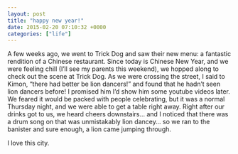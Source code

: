 ```yaml
---
layout: post
title: "happy new year!"
date: 2015-02-20 07:10:32 +0000
categories: ["life"]
---
```


A few weeks ago, we went to Trick Dog and saw their new menu: a fantastic rendition of a Chinese restaurant. Since today is Chinese New Year, and we were feeling chill (I’ll see my parents this weekend), we hopped along to check out the scene at Trick Dog. As we were crossing the street, I said to Kimon, “there had better be lion dancers!” and found that he hadn’t seen lion dancers before! I promised him I’d show him some youtube videos later. We feared it would be packed with people celebrating, but it was a normal Thursday night, and we were able to get a table right away. Right after our drinks got to us, we heard cheers downstairs… and I noticed that there was a drum song on that was unmistakably lion dancey… so we ran to the banister and sure enough, a lion came jumping through.

I love this city.